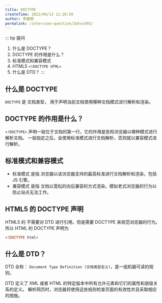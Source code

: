 ```yaml
---
title: DOCTYPE
createTime: 2022/04/13 11:26:59
author: 李嘉明
permalink: /interview-question/2whxs493/
---
```


::: tip 提问

1. 什么是 DOCTYPE？
2. DOCTYPE 的作用是什么？
3. 标准模式和兼容模式
4. HTML5 `<!DOCTYPE HTML>`
5. 什么是 DTD？
   :::

## 什么是 DOCTYPE

`DOCTYPE` 是 文档类型， 用于声明当前文档使用哪种文档模式进行解析和渲染。

## DOCTYPE 的作用是什么？

`<!DOCTYPE>` 声明一般位于文档的第一行，它的作用是告知浏览器以哪种模式进行解析文档。
一般指定之后，会使用标准模式进行文档解析，否则就以兼容模式进行解析。

## 标准模式和兼容模式

- 标准模式 是指 浏览器以该浏览器支持的最高标准进行文档解析和渲染，包括 JS 引擎。
- 兼容模式 是指 文档以宽松的向后兼容的方式渲染，模拟老式浏览器的行为以防止站点无法工作。

## HTML5 的 DOCTYPE 声明

HTML5 的 不需要对 DTD 进行引用。但是需要 DOCTYPE 来规范浏览器的行为。
所以 HTML 的 DOCTYPE 声明为

```html
<!DOCTYPE html>
```

## 什么是 DTD？

DTD 全称： `Document Type Definition (文档类型定义)`，是一组机器可读的规则。

DTD 定义了 XML 或者 HTML 的特定版本中所有允许元素和它们的属性和层级关系的定义。
解析网页时，浏览器将使用这些规则检查页面的有效性并且采取相应的措施。
